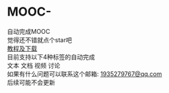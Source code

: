 # MOOC-
自动完成MOOC  
觉得还不错就点个star吧  
[教程及下载](https://xiongzhiyuan233.github.io/moocScript/)  
目前支持以下4种标签的自动完成  
文本
文档
视频
讨论  
如果有什么问题可以联系这个邮箱:
1935279767@qq.com  
后续可能不会更新
